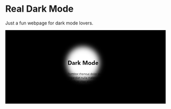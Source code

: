 # Real Dark Mode
Just a fun webpage for dark mode lovers.

![Real Dark Mode](https://github.com/iamarav/real-dark-mode/blob/main/Real-Dark-Mode.png?raw=true)

